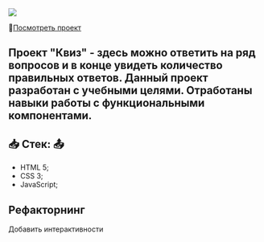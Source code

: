  
<img src="/">  

:open_file_folder:[Посмотреть проект](https://ryzhukigor.github.io/mesto/)  

## Проект "Квиз" - здесь можно ответить на ряд вопросов и в конце увидеть количество правильных ответов. Данный проект разработан с учебными целями. Отработаны навыки работы с функциональными компонентами.  

## :inbox_tray: __Стек:__ :outbox_tray:  
  * HTML 5;
  * CSS 3;
  * JavaScript;

## Рефакторнинг  
Добавить интерактивности





